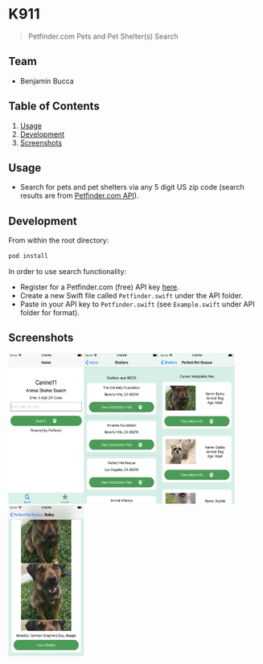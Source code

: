 # K911

> Petfinder.com Pets and Pet Shelter(s) Search

## Team

  - Benjamin Bucca

## Table of Contents

1. [Usage](#Usage)
1. [Development](#Development)
1. [Screenshots](#Screenshots)

## Usage

- Search for pets and pet shelters via any 5 digit US zip code (search results are from [Petfinder.com API](https://www.petfinder.com/developers/api-docs)).

## Development

From within the root directory:

```sh
pod install
```

In order to use search functionality:

- Register for a Petfinder.com (free) API key [here](https://www.petfinder.com/developers/api-key).
- Create a new Swift file called `Petfinder.swift` under the API folder.
- Paste in your API key to `Petfinder.swift` (see `Example.swift` under API folder for format).

## Screenshots

<img src="https://github.com/bbucca3/Canine11/blob/master/screenshots/HomeScreen1.png" width="150" height="300" alt="Home Screen"><img src="https://github.com/bbucca3/Canine11/blob/master/screenshots/SheltersScreen1.png" width="150" height="300" alt="Shelters Search Results Screen"><img src="https://github.com/bbucca3/Canine11/blob/master/screenshots/PetsScreen1.png" width="150" height="300" alt="Pets Screen"><img src="https://github.com/bbucca3/Canine11/blob/master/screenshots/PetDetailScreen1.png" width="150" height="300" alt="Pet Details Screen">
